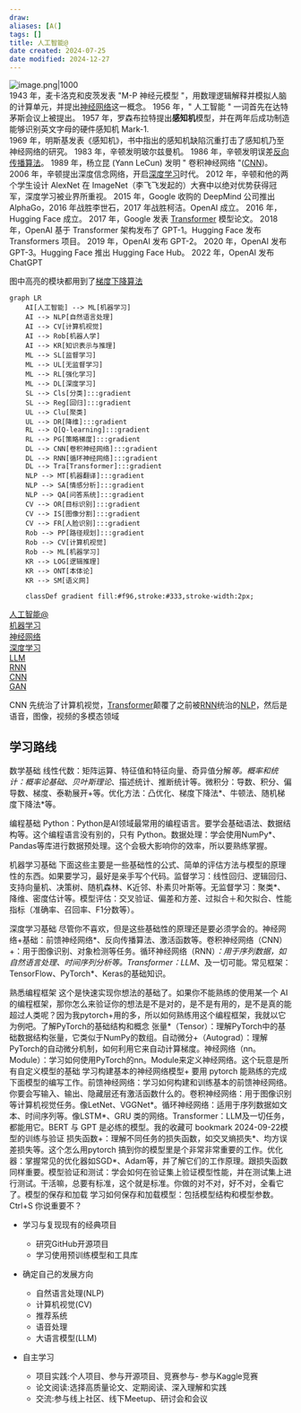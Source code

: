 ```yaml
---
draw:
aliases: [A(]
tags: []
title: 人工智能@
date created: 2024-07-25
date modified: 2024-12-27
---
```


![image.png|1000](https://imagehosting4picgo.oss-cn-beijing.aliyuncs.com/imagehosting/fix-dir%2Fpicgo%2Fpicgo-clipboard-images%2F2024%2F07%2F25%2F01-46-44-3b9d13a42b4c542b70cd587385dd65fb-20240725014643-4e7863.png)  
1943 年，麦卡洛克和皮茨发表 "M-P 神经元模型 "，用数理逻辑解释并模拟人脑的计算单元，并提出[神经网络](神经网络.md)这一概念。
1956 年，" 人工智能 " 一词首先在达特茅斯会议上被提出。
1957 年，罗森布拉特提出**感知机**模型，并在两年后成功制造能够识别英文字母的硬件感知机 Mark-1.  
1969 年，明斯基发表《感知机》，书中指出的感知机缺陷沉重打击了感知机乃至神经网络的研究。
1983 年，辛顿发明玻尔兹曼机。
1986 年，辛顿发明误差[反向传播算法](反向传播算法.md)。
1989 年，杨立昆 (Yann LeCun) 发明 " 卷积神经网络 "([CNN](CNN.md))。
2006 年，辛顿提出深度信念网络，开启[深度学习](深度学习.md)时代。
2012 年，辛顿和他的两个学生设计 AlexNet 在 ImageNet（李飞飞发起的）大赛中以绝对优势获得冠军，深度学习被业界所重视。
2015 年，Google 收购的 DeepMind 公司推出 AlphaGo，2016 年战胜李世石，2017 年战胜柯洁。OpenAI 成立。
2016 年，Hugging Face 成立。
2017 年，Google 发表 [Transformer](Transformer.md) 模型论文。
2018 年，OpenAI 基于 Transformer 架构发布了 GPT-1。Hugging Face 发布 Transformers 项目。
2019 年，OpenAI 发布 GPT-2。
2020 年，OpenAI 发布 GPT-3。Hugging Face 推出 Hugging Face Hub。
2022 年，OpenAI 发布 ChatGPT

图中高亮的模块都用到了[梯度下降算法](梯度下降算法.md)

```mermaid
graph LR
    AI[人工智能] --> ML[机器学习]
    AI --> NLP[自然语言处理]
    AI --> CV[计算机视觉]
    AI --> Rob[机器人学]
    AI --> KR[知识表示与推理]
    ML --> SL[监督学习]
    ML --> UL[无监督学习]
    ML --> RL[强化学习]
    ML --> DL[深度学习]
    SL --> Cls[分类]:::gradient
    SL --> Reg[回归]:::gradient
    UL --> Clu[聚类]
    UL --> DR[降维]:::gradient
    RL --> Q[Q-learning]:::gradient
    RL --> PG[策略梯度]:::gradient
    DL --> CNN[卷积神经网络]:::gradient
    DL --> RNN[循环神经网络]:::gradient
    DL --> Tra[Transformer]:::gradient
    NLP --> MT[机器翻译]:::gradient
    NLP --> SA[情感分析]:::gradient
    NLP --> QA[问答系统]:::gradient
    CV --> OR[目标识别]:::gradient
    CV --> IS[图像分割]:::gradient
    CV --> FR[人脸识别]:::gradient
    Rob --> PP[路径规划]:::gradient
    Rob --> CV[计算机视觉]
    Rob --> ML[机器学习]
    KR --> LOG[逻辑推理]
    KR --> ONT[本体论]
    KR --> SM[语义网]
    
    classDef gradient fill:#f96,stroke:#333,stroke-width:2px;
```

[人工智能@](人工智能@.md)  
[机器学习](机器学习.md)  
[神经网络](神经网络.md)  
[深度学习](深度学习.md)  
[LLM](LLM.md)  
[RNN](RNN.md)  
[CNN](CNN.md)  
[GAN](GAN.md)

CNN 先统治了计算机视觉，[Transformer](Transformer.md)颠覆了之前被[RNN](RNN.md)统治的[NLP](NLP.md)，然后是语音，图像，视频的多模态领域

## 学习路线

数学基础 线性代数：矩阵运算、特征值和特征向量、奇异值分解*等。概率和统计：概率论基础、贝叶斯理论*、描述统计、推断统计等。微积分：导数、积分、偏导数、梯度、泰勒展开+等。优化方法：凸优化、梯度下降法*、牛顿法、随机梯度下降法*等。

编程基础 Python：Python是AI领域最常用的编程语言。要学会基础语法、数据结构等。这个编程语言没有别的，只有 Python。数据处理：学会使用NumPy*、Pandas等库进行数据预处理。这个会极大影响你的效率，所以要熟练掌握。

机器学习基础 下面这些主要是一些基础性的公式、简单的评估方法与模型的原理性的东西。如果要学习，最好是亲手写个代码。监督学习：线性回归、逻辑回归、支持向量机、决策树、随机森林、K近邻、朴素贝叶斯等。无监督学习：聚类*、降维、密度估计等。模型评估：交叉验证、偏差和方差、过拟合＋和欠拟合、性能指标（准确率、召回率、F1分数等）。

深度学习基础 尽管你不喜欢，但是这些基础性的原理还是要必须学会的。神经网络+基础：前馈神经网络*、反向传播算法、激活函数等。卷积神经网络（CNN）+：用于图像识别、对象检测等任务。循环神经网络（RNN）*：用于序列数据，如自然语言处理、时间序列分析等。Transformer：LLM*、及一切可能。常见框架：TensorFlow、PyTorch*、Keras的基础知识。

熟悉编程框架 这个是快速实现你想法的基础了。如果你不能熟练的使用某一个 AI 的编程框架，那你怎么来验证你的想法是不是对的，是不是有用的，是不是真的能超过人类呢？因为我pytorch+用的多，所以如何熟练用这个编程框架，我就以它为例吧。了解PyTorch的基础结构和概念 张量*（Tensor）：理解PyTorch中的基础数据结构张量，它类似于NumPy的数组。自动微分+（Autograd）：理解PyTorch的自动微分机制，如何利用它来自动计算梯度。神经网络（nn。Module）：学习如何使用PyTorch的nn。Module来定义神经网络。这个玩意是所有自定义模型的基础 学习构建基本的神经网络模型+ 要用 pytorch 能熟练的完成下面模型的编写工作。前馈神经网络：学习如何构建和训练基本的前馈神经网络。你要会写输入、输出、隐藏层还有激活函数什么的。卷积神经网络：用于图像识别等计算机视觉任务。像LetNet、VGGNet*。循环神经网络：适用于序列数据如文本、时间序列等。像LSTM*、GRU 类的网络。Transformer：LLM及一切任务，都能用它。BERT 与 GPT 是必练的模型。我的收藏可 bookmark 2024-09-22模型的训练与验证 损失函数+：理解不同任务的损失函数，如交叉熵损失*、均方误差损失等。这个怎么用pytorch 搞到你的模型里是个非常非常重要的工作。优化器：掌握常见的优化器如SGD*、Adam等，并了解它们的工作原理。跟损失函数同样重要。模型验证和测试：学会如何在验证集上验证模型性能，并在测试集上进行测试。干活嘛，总要有标准，这个就是标准。你做的对不对，好不对，全看它了。模型的保存和加载 学习如何保存和加载模型：包括模型结构和模型参数。Ctrl+S 你说重要不？

- 学习与复现现有的经典项目
    - 研究GitHub开源项目
    - 学习使用预训练模型和工具库
    
- 确定自己的发展方向
    - 自然语言处理(NLP)
    - 计算机视觉(CV)
    - 推荐系统
    - 语音处理
    - 大语言模型(LLM)
    
- 自主学习
    - 项目实践:个人项目、参与开源项目、竞赛参与- 参与Kaggle竞赛
    - 论文阅读:选择高质量论文、定期阅读、深入理解和实践
    - 交流:参与线上社区、线下Meetup、研讨会和会议
